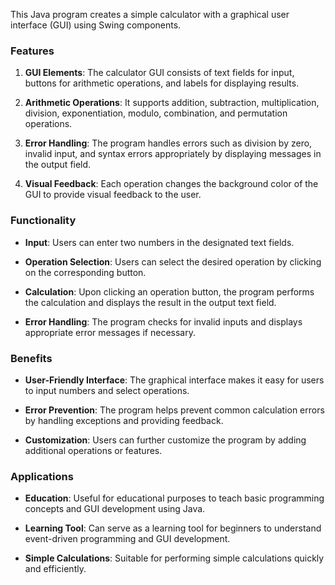 This Java program creates a simple calculator with a graphical user interface (GUI) using Swing components. 

### Features

1. **GUI Elements**: The calculator GUI consists of text fields for input, buttons for arithmetic operations, and labels for displaying results.
   
2. **Arithmetic Operations**: It supports addition, subtraction, multiplication, division, exponentiation, modulo, combination, and permutation operations.

3. **Error Handling**: The program handles errors such as division by zero, invalid input, and syntax errors appropriately by displaying messages in the output field.

4. **Visual Feedback**: Each operation changes the background color of the GUI to provide visual feedback to the user.

### Functionality

- **Input**: Users can enter two numbers in the designated text fields.
  
- **Operation Selection**: Users can select the desired operation by clicking on the corresponding button.

- **Calculation**: Upon clicking an operation button, the program performs the calculation and displays the result in the output text field.

- **Error Handling**: The program checks for invalid inputs and displays appropriate error messages if necessary.

### Benefits

- **User-Friendly Interface**: The graphical interface makes it easy for users to input numbers and select operations.

- **Error Prevention**: The program helps prevent common calculation errors by handling exceptions and providing feedback.

- **Customization**: Users can further customize the program by adding additional operations or features.

### Applications

- **Education**: Useful for educational purposes to teach basic programming concepts and GUI development using Java.

- **Learning Tool**: Can serve as a learning tool for beginners to understand event-driven programming and GUI development.

- **Simple Calculations**: Suitable for performing simple calculations quickly and efficiently.
